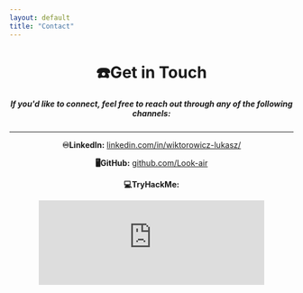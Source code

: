```yaml
---
layout: default
title: "Contact"
---
```


<div style="text-align: center;">
  <h1>☎️Get in Touch</h1>
  
  <h5>If you'd like to connect, feel free to reach out through any of the following channels:</h5>
<hr>
  <!-- LinkedIn -->
  <p><strong>♾LinkedIn:</strong> <a href="https://www.linkedin.com/in/wiktorowicz-lukasz/" target="_blank">linkedin.com/in/wiktorowicz-lukasz/</a></p>

  <!-- GitHub -->
  <p><strong>🖥GitHub:</strong> <a href="https://github.com/Look-air" target="_blank">github.com/Look-air</a></p>

  <!-- TryHackMe -->
  <!-- <p><strong>💻TryHackMe:</strong> <a href="https://www.tryhackme.com/p/wicz" target="_blank">tryhackme.com/p/wicz</a></p> -->
  <p><strong>💻TryHackMe:</strong></p>
  <iframe 
  src="https://tryhackme.com/api/v2/badges/public-profile?userPublicId=5122595" 
  style="border:none; overflow-x:hidden; width:100%; max-width:400px; height:150px;" 
  scrolling="no">
  </iframe>
</div>
